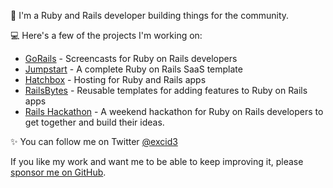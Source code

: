 👋 I'm a Ruby and Rails developer building things for the community.

💻 Here's a few of the projects I'm working on:
* [GoRails](https://gorails.com) - Screencasts for Ruby on Rails developers
* [Jumpstart](https://jumpstartrails.com) - A complete Ruby on Rails SaaS template
* [Hatchbox](https://hatchbox.io) - Hosting for Ruby and Rails apps
* [RailsBytes](https://RailsBytes.com) - Reusable templates for adding features to Ruby on Rails apps
* [Rails Hackathon](https://railshackathon.com) - A weekend hackathon for Ruby on Rails developers to get together and build their ideas.

✨ You can follow me on Twitter [@excid3](https://twitter.com/excid3)

If you like my work and want me to be able to keep improving it, please [sponsor me on GitHub](https://github.com/sponsors/excid3).

<!--
**excid3/excid3** is a ✨ _special_ ✨ repository because its `README.md` (this file) appears on your GitHub profile.

Here are some ideas to get you started:

- 🔭 I’m currently working on ...
- 🌱 I’m currently learning ...
- 👯 I’m looking to collaborate on ...
- 🤔 I’m looking for help with ...
- 💬 Ask me about ...
- 📫 How to reach me: ...
- 😄 Pronouns: ...
- ⚡ Fun fact: ...
-->
